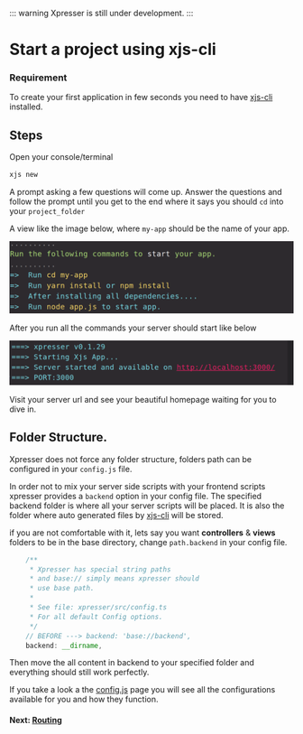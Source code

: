 ::: warning
Xpresser is still under development.
:::

# Start a project using xjs-cli

### Requirement
To create your first application in few seconds you need to have [xjs-cli](./xjs-cli.md) installed.

## Steps
Open your console/terminal
```sh
xjs new
```

A prompt asking a few questions will come up.
Answer the questions and follow the prompt until you get to the end where it says you should `cd` into your `project_folder` 

A view like the image below, where `my-app` should be the name of your app.


![alt text](./images/cli/xjs-new.png#console)

After you run all the commands your server should start like below

![alt text](./images/cli/xpresser-started.png#console)

Visit your server url and see your beautiful homepage waiting for you to dive in.

## Folder Structure.
Xpresser does not force any folder structure, folders path can be configured in your `config.js` file.

In order not to mix your server side scripts with your frontend scripts xpresser provides a `backend` option in your config file.
The specified backend folder is where all your server scripts will be placed. It is also the folder where auto generated files by [xjs-cli](./xjs-cli.md) will be stored.

if you are not comfortable with it, lets say you want **controllers** & **views** folders to be in the base directory, change `path.backend` in your config file.

```javascript
    /**
     * Xpresser has special string paths
     * and base:// simply means xpresser should
     * use base path.
     *
     * See file: xpresser/src/config.ts
     * For all default Config options.
     */
    // BEFORE ---> backend: 'base://backend',
    backend: __dirname,
```

Then move the all content in backend to your specified folder and everything should still work perfectly.

If you take a look a the [config.js](./configuration/default.md) page you will see all the configurations available for you and how they function.



#### Next: [Routing](./router/)

